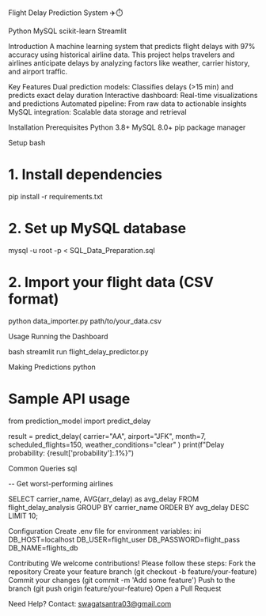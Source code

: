 Flight Delay Prediction System ✈️⏱️

Python
MySQL
scikit-learn
Streamlit

Introduction
A machine learning system that predicts flight delays with 97% accuracy using historical airline data. This project helps travelers and airlines anticipate delays by analyzing factors like weather, carrier history, and airport traffic.

Key Features
Dual prediction models: Classifies delays (>15 min) and predicts exact delay duration
Interactive dashboard: Real-time visualizations and predictions
Automated pipeline: From raw data to actionable insights
MySQL integration: Scalable data storage and retrieval

Installation
Prerequisites
Python 3.8+
MySQL 8.0+
pip package manager

Setup
bash
# 1. Install dependencies
pip install -r requirements.txt

# 2. Set up MySQL database
mysql -u root -p < SQL_Data_Preparation.sql

# 2. Import your flight data (CSV format)
python data_importer.py path/to/your_data.csv

Usage
Running the Dashboard

bash
streamlit run flight_delay_predictor.py

Making Predictions
python

# Sample API usage
from prediction_model import predict_delay

result = predict_delay(
    carrier="AA",
    airport="JFK",
    month=7,
    scheduled_flights=150,
    weather_conditions="clear"
)
print(f"Delay probability: {result['probability']:.1%}")

Common Queries
sql

-- Get worst-performing airlines

SELECT carrier_name, AVG(arr_delay) as avg_delay
FROM flight_delay_analysis
GROUP BY carrier_name
ORDER BY avg_delay DESC
LIMIT 10;

Configuration
Create .env file for environment variables:
ini
DB_HOST=localhost
DB_USER=flight_user
DB_PASSWORD=flight_pass
DB_NAME=flights_db

Contributing
We welcome contributions! Please follow these steps:
Fork the repository
Create your feature branch (git checkout -b feature/your-feature)
Commit your changes (git commit -m 'Add some feature')
Push to the branch (git push origin feature/your-feature)
Open a Pull Request

Need Help?
Contact: swagatsantra03@gmail.com
